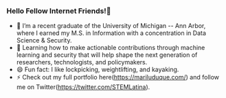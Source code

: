 ### Hello Fellow Internet Friends!👋

<!--
**stemlatina/stemlatina** is a ✨ _special_ ✨ repository because its `README.md` (this file) appears on your GitHub profile.
-->

- 🔭 I’m a recent graduate of the University of Michigan -- Ann Arbor, where I earned my M.S. in Information with a concentration in Data Science & Security.
- 🌱 Learning how to make actionable contributions through machine learning and security that will help shape the next generation of researchers, technologists, and policymakers.
- 😄 Fun fact: I like lockpicking, weightlifting, and kayaking.
- ⚡ Check out my full portfolio here(https://mariluduque.com/) and follow me on Twitter(https://twitter.com/STEMLatina).

